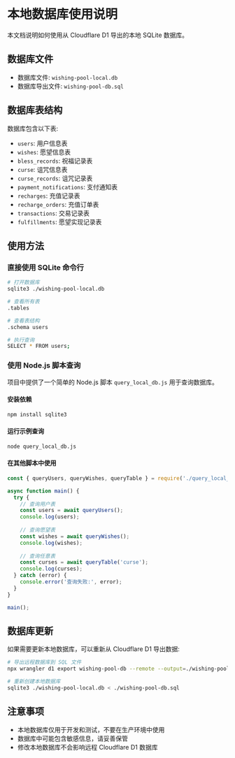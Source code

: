 # 本地数据库使用说明

本文档说明如何使用从 Cloudflare D1 导出的本地 SQLite 数据库。

## 数据库文件

- 数据库文件: `wishing-pool-local.db`
- 数据库导出文件: `wishing-pool-db.sql`

## 数据库表结构

数据库包含以下表:

- `users`: 用户信息表
- `wishes`: 愿望信息表
- `bless_records`: 祝福记录表
- `curse`: 诅咒信息表
- `curse_records`: 诅咒记录表
- `payment_notifications`: 支付通知表
- `recharges`: 充值记录表
- `recharge_orders`: 充值订单表
- `transactions`: 交易记录表
- `fulfillments`: 愿望实现记录表

## 使用方法

### 直接使用 SQLite 命令行

```bash
# 打开数据库
sqlite3 ./wishing-pool-local.db

# 查看所有表
.tables

# 查看表结构
.schema users

# 执行查询
SELECT * FROM users;
```

### 使用 Node.js 脚本查询

项目中提供了一个简单的 Node.js 脚本 `query_local_db.js` 用于查询数据库。

#### 安装依赖

```bash
npm install sqlite3
```

#### 运行示例查询

```bash
node query_local_db.js
```

#### 在其他脚本中使用

```javascript
const { queryUsers, queryWishes, queryTable } = require('./query_local_db');

async function main() {
  try {
    // 查询用户表
    const users = await queryUsers();
    console.log(users);
    
    // 查询愿望表
    const wishes = await queryWishes();
    console.log(wishes);
    
    // 查询任意表
    const curses = await queryTable('curse');
    console.log(curses);
  } catch (error) {
    console.error('查询失败:', error);
  }
}

main();
```

## 数据库更新

如果需要更新本地数据库，可以重新从 Cloudflare D1 导出数据:

```bash
# 导出远程数据库到 SQL 文件
npx wrangler d1 export wishing-pool-db --remote --output=./wishing-pool-db.sql

# 重新创建本地数据库
sqlite3 ./wishing-pool-local.db < ./wishing-pool-db.sql
```

## 注意事项

- 本地数据库仅用于开发和测试，不要在生产环境中使用
- 数据库中可能包含敏感信息，请妥善保管
- 修改本地数据库不会影响远程 Cloudflare D1 数据库